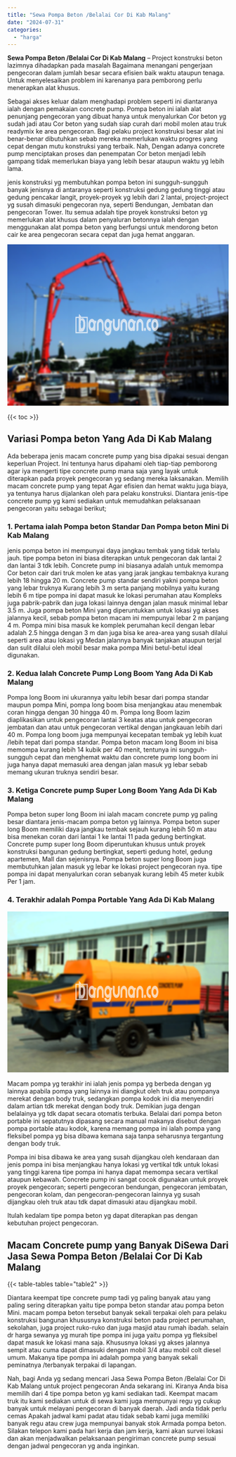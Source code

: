```yaml
---
title: "Sewa Pompa Beton /Belalai Cor Di Kab Malang"
date: "2024-07-31"
categories: 
  - "harga"
---
```


**Sewa Pompa Beton /Belalai Cor Di Kab Malang** – Project konstruksi beton lazimnya dihadapkan pada masalah Bagaimana menangani pengerjaan pengecoran dalam jumlah besar secara efisien baik waktu ataupun tenaga. Untuk menyelesaikan problem ini karenanya para pemborong perlu menerapkan alat khusus.

Sebagai akses keluar dalam menghadapi problem seperti ini diantaranya ialah dengan pemakaian concrete pump. Pompa beton ini ialah alat penunjang pengecoran yang dibuat hanya untuk menyalurkan Cor beton yg sudah jadi atau Cor beton yang sudah siap curah dari mobil molen atau truk readymix ke area pengecoran. Bagi pelaku project konstruksi besar alat ini benar-benar dibutuhkan sebab mereka memerlukan waktu progres yang cepat dengan mutu konstruksi yang terbaik. Nah, Dengan adanya concrete pump menciptakan proses dan penempatan Cor beton menjadi lebih gampang tidak memerlukan biaya yang lebih besar ataupun waktu yg lebih lama.

jenis konstruksi yg membutuhkan pompa beton ini sungguh-sungguh banyak jenisnya di antaranya seperti konstruksi gedung gedung tinggi atau gedung pencakar langit, proyek-proyek yg lebih dari 2 lantai, project-project yg susah dimasuki pengecoran nya, seperti Bendungan, Jembatan dan pengecoran Tower. Itu semua adalah tipe proyek konstruksi beton yg memerlukan alat khusus dalam penyaluran betonnya ialah dengan menggunakan alat pompa beton yang berfungsi untuk mendorong beton cair ke area pengecoran secara cepat dan juga hemat anggaran.

![Sewa Pompa Beton /Belalai Cor Di Kab Malang](/images/sewa-concrete-pump-21.png)

{{< toc >}}

## Variasi Pompa beton Yang Ada Di Kab Malang

Ada beberapa jenis macam concrete pump yang bisa dipakai sesuai dengan keperluan Project. Ini tentunya harus dipahami oleh tiap-tiap pemborong agar iya mengerti tipe concrete pump mana saja yang layak untuk diterapkan pada proyek pengecoran yg sedang mereka laksanakan. Memilih macam concrete pump yang tepat Agar efisien dan hemat waktu juga biaya, ya tentunya harus dijalankan oleh para pelaku konstruksi. Diantara jenis-tipe concrete pump yg kami sediakan untuk memudahkan pelaksanaan pengecoran yaitu sebagai berikut;

### 1\. Pertama ialah Pompa beton Standar Dan Pompa beton Mini Di Kab Malang

jenis pompa beton ini mempunyai daya jangkau tembak yang tidak terlalu jauh. tipe pompa beton ini biasa diterapkan untuk pengecoran dak lantai 2 dan lantai 3 tdk lebih. Concrete pump ini biasanya adalah untuk memompa Cor beton cair dari truk molen ke atas yang jarak jangkau tembaknya kurang lebih 18 hingga 20 m. Concrete pump standar sendiri yakni pompa beton yang lebar truknya Kurang lebih 3 m serta panjang mobilnya yaitu kurang lebih 6 m tipe pompa ini dapat masuk ke lokasi perumahan atau Kompleks juga pabrik-pabrik dan juga lokasi lainnya dengan jalan masuk minimal lebar 3.5 m. Juga pompa beton Mini yang diperuntukkan untuk lokasi yg akses jalannya kecil, sebab pompa beton macam ini mempunyai lebar 2 m panjang 4 m. Pompa mini bisa masuk ke komplek perumahan kecil dengan lebar adalah 2.5 hingga dengan 3 m dan juga bisa ke area-area yang susah dilalui seperti area atau lokasi yg Medan jalannya banyak tanjakan ataupun terjal dan sulit dilalui oleh mobil besar maka pompa Mini betul-betul ideal digunakan.

### 2\. Kedua Ialah Concrete Pump Long Boom Yang Ada Di Kab Malang

Pompa long Boom ini ukurannya yaitu lebih besar dari pompa standar maupun pompa Mini, pompa long boom bisa menjangkau atau menembak coran hingga dengan 30 hingga 40 m. Pompa long Boom lazim diaplikasikan untuk pengecoran lantai 3 keatas atau untuk pengecoran jembatan dan atau untuk pengecoran vertikal dengan jangkauan lebih dari 40 m. Pompa long boom juga mempunyai kecepatan tembak yg lebih kuat /lebih tepat dari pompa standar. Pompa beton macam long Boom ini bisa memompa kurang lebih 14 kubik per 40 menit, tentunya ini sungguh-sungguh cepat dan menghemat waktu dan concrete pump long boom ini juga hanya dapat memasuki area dengan jalan masuk yg lebar sebab memang ukuran truknya sendiri besar.

### 3\. Ketiga Concrete pump Super Long Boom Yang Ada Di Kab Malang

Pompa beton super long Boom ini ialah macam concrete pump yg paling besar diantara jenis-macam pompa beton yg lainnya. Pompa beton super long Boom memiliki daya jangkau tembak sejauh kurang lebih 50 m atau bisa menekan coran dari lantai 1 ke lantai 11 pada gedung bertingkat. Concrete pump super long Boom diperuntukan khusus untuk proyek konstruksi bangunan gedung bertingkat, seperti gedung hotel, gedung apartemen, Mall dan sejenisnya. Pompa beton super long Boom juga membutuhkan jalan masuk yg lebar ke lokasi project pengecoran nya. tipe pompa ini dapat menyalurkan coran sebanyak kurang lebih 45 meter kubik Per 1 jam.

### 4\. Terakhir adalah Pompa Portable Yang Ada Di Kab Malang

![Sewa Pompa Beton /Belalai Cor Di Kab Malang](/images/sewa-concrete-pump-07.png)

Macam pompa yg terakhir ini ialah jenis pompa yg berbeda dengan yg lainnya apabila pompa yang lainnya ini diangkut oleh truk atau pompanya merekat dengan body truk, sedangkan pompa kodok ini dia menyendiri dalam artian tdk merekat dengan body truk. Demikian juga dengan belalainya yg tdk dapat secara otomatis terbuka. Belalai dari pompa beton portable ini sepatutnya dipasang secara manual makanya disebut dengan pompa portable atau kodok, karena memang pompa ini ialah pompa yang fleksibel pompa yg bisa dibawa kemana saja tanpa seharusnya tergantung dengan body truk.

Pompa ini bisa dibawa ke area yang susah dijangkau oleh kendaraan dan jenis pompa ini bisa menjangkau hanya lokasi yg vertikal tdk untuk lokasi yang tinggi karena tipe pompa ini hanya dapat memompa secara vertikal ataupun kebawah. Concrete pump ini sangat cocok digunakan untuk proyek proyek pengecoran; seperti pengecoran bendungan, pengecoran jembatan, pengecoran kolam, dan pengecoran-pengecoran lainnya yg susah dijangkau oleh truk atau tdk dapat dimasuki atau dijangkau mobil.

Itulah kedalam tipe pompa beton yg dapat diterapkan pas dengan kebutuhan project pengecoran.

## Macam Concrete pump yang Banyak DiSewa Dari Jasa Sewa Pompa Beton /Belalai Cor Di Kab Malang

{{< table-tables table="table2" >}}

Diantara keempat tipe concrete pump tadi yg paling banyak atau yang paling sering diterapkan yaitu tipe pompa beton standar atau pompa beton Mini. macam pompa beton tersebut banyak sekali terpakai oleh para pelaku konstruksi bangunan khususnya konstruksi beton pada project perumahan, sekolahan, juga project ruko-ruko dan juga masjid atau rumah ibadah. selain dr harga sewanya yg murah tipe pompa ini juga yaitu pompa yg fleksibel dapat masuk ke lokasi mana saja. Khususnya lokasi yg akses jalannya sempit atau cuma dapat dimasuki dengan mobil 3/4 atau mobil colt diesel umum. Makanya tipe pompa ini adalah pompa yang banyak sekali peminatnya /terbanyak terpakai di lapangan.

Nah, bagi Anda yg sedang mencari Jasa Sewa Pompa Beton /Belalai Cor Di Kab Malang untuk project pengecoran Anda sekarang ini. Kiranya Anda bisa memilih dari 4 tipe pompa beton yg kami sediakan tadi. Keempat macam truk itu kami sediakan untuk di sewa kami juga mempunyai regu yg cukup banyak untuk melayani pengecoran di banyak daerah. Jadi anda tidak perlu cemas Apakah jadwal kami padat atau tidak sebab kami juga memiliki banyak regu atau crew juga mempunyai banyak stok Armada pompa beton. Silakan telepon kami pada hari kerja dan jam kerja, kami akan survei lokasi dan akan menjadwalkan pelaksanaan pengiriman concrete pump sesuai dengan jadwal pengecoran yg anda inginkan.
